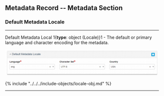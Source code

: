 ## Metadata Record -- Metadata Section
### Default Metadata Locale
---

<span class="md-element">Default Metadata Local</span> 1{**type**: object (<span class="md-panel">Locale</span>)}1 - The default or primary language and character encoding for the metadata.

![Locale Panel](/assets/reference/edit-objects/metadata/locale-metadata.png) 

{% include "../../../include-objects/locale-obj.md" %}

---

